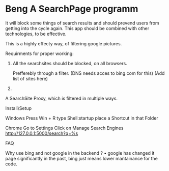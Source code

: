 # Beng        A SearchPage programm
It will block some things of search results and should prevend users from getting into the cycle again.
This app should be combined with other technologies, to be effective.

This is a highly effecty way, of filtering google pictures.

Requirments for proper working:
1. All the searchsites should be blocked, on all browsers.
      
    Prefferebly through a filter. (DNS needs acces to bing.com for this)
    (Add list of sites here)
    
2. 


A SearchSite Proxy, which is filtered in multiple ways.




Install\Setup

Windows
Press Win + R
type Shell:startup
place a Shortcut in that Folder

Chrome
Go to Settings
Click on Manage Search Engines
http://127.0.0.1:5000/search?q=%s


FAQ

Why use bing and not google in the backend ?
  • google has changed it page significantly in the past, bing just means lower mantainance for the code.
